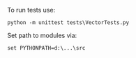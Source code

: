 To run tests use:

```
python -m unittest tests\VectorTests.py
```

Set path to modules via:

```
set PYTHONPATH=d:\...\src
```



